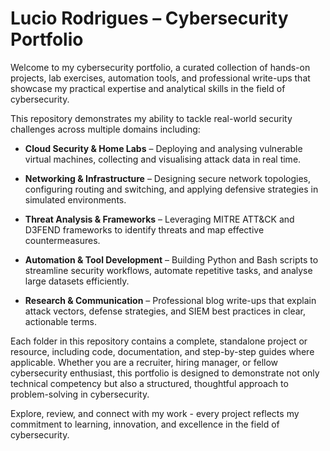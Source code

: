 # Lucio Rodrigues – Cybersecurity Portfolio

Welcome to my cybersecurity portfolio, a curated collection of hands-on projects, lab exercises, automation tools, and professional write-ups that showcase my practical expertise and analytical skills in the field of cybersecurity.

This repository demonstrates my ability to tackle real-world security challenges across multiple domains including:

- **Cloud Security & Home Labs** – Deploying and analysing vulnerable virtual machines, collecting and visualising attack data in real time.
  
- **Networking & Infrastructure** – Designing secure network topologies, configuring routing and switching, and applying defensive strategies in simulated environments.
  
- **Threat Analysis & Frameworks** – Leveraging MITRE ATT&CK and D3FEND frameworks to identify threats and map effective countermeasures.
  
- **Automation & Tool Development** – Building Python and Bash scripts to streamline security workflows, automate repetitive tasks, and analyse large datasets efficiently.
  
- **Research & Communication** – Professional blog write-ups that explain attack vectors, defense strategies, and SIEM best practices in clear, actionable terms.

Each folder in this repository contains a complete, standalone project or resource, including code, documentation, and step-by-step guides where applicable. Whether you are a recruiter, hiring manager, or fellow cybersecurity enthusiast, this portfolio is designed to demonstrate not only technical competency but also a structured, thoughtful approach to problem-solving in cybersecurity.

Explore, review, and connect with my work - every project reflects my commitment to learning, innovation, and excellence in the field of cybersecurity.
